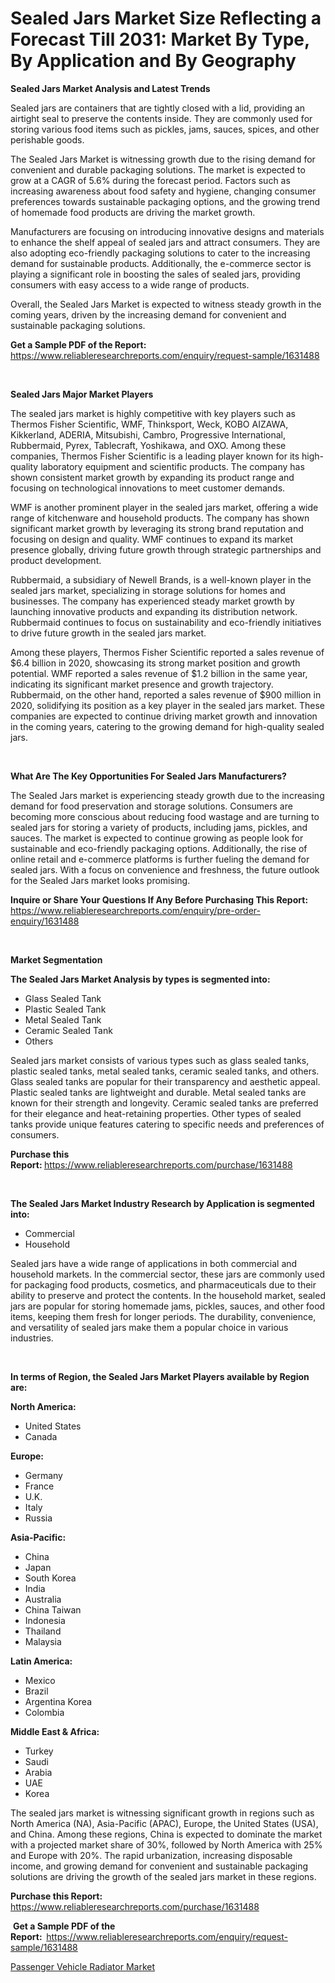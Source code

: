 <p><h1>Sealed Jars Market Size Reflecting a Forecast Till 2031: Market By Type, By Application and By Geography</h1></p><p><strong>Sealed Jars Market Analysis and Latest Trends</strong></p>
<p><p>Sealed jars are containers that are tightly closed with a lid, providing an airtight seal to preserve the contents inside. They are commonly used for storing various food items such as pickles, jams, sauces, spices, and other perishable goods.</p><p>The Sealed Jars Market is witnessing growth due to the rising demand for convenient and durable packaging solutions. The market is expected to grow at a CAGR of 5.6% during the forecast period. Factors such as increasing awareness about food safety and hygiene, changing consumer preferences towards sustainable packaging options, and the growing trend of homemade food products are driving the market growth.</p><p>Manufacturers are focusing on introducing innovative designs and materials to enhance the shelf appeal of sealed jars and attract consumers. They are also adopting eco-friendly packaging solutions to cater to the increasing demand for sustainable products. Additionally, the e-commerce sector is playing a significant role in boosting the sales of sealed jars, providing consumers with easy access to a wide range of products.</p><p>Overall, the Sealed Jars Market is expected to witness steady growth in the coming years, driven by the increasing demand for convenient and sustainable packaging solutions.</p></p>
<p><strong>Get a Sample PDF of the Report:&nbsp;</strong> <a href="https://www.reliableresearchreports.com/enquiry/request-sample/1631488">https://www.reliableresearchreports.com/enquiry/request-sample/1631488</a></p>
<p>&nbsp;</p>
<p><strong>Sealed Jars Major Market Players</strong></p>
<p><p>The sealed jars market is highly competitive with key players such as Thermos Fisher Scientific, WMF, Thinksport, Weck, KOBO AIZAWA, Kikkerland, ADERIA, Mitsubishi, Cambro, Progressive International, Rubbermaid, Pyrex, Tablecraft, Yoshikawa, and OXO. Among these companies, Thermos Fisher Scientific is a leading player known for its high-quality laboratory equipment and scientific products. The company has shown consistent market growth by expanding its product range and focusing on technological innovations to meet customer demands.</p><p>WMF is another prominent player in the sealed jars market, offering a wide range of kitchenware and household products. The company has shown significant market growth by leveraging its strong brand reputation and focusing on design and quality. WMF continues to expand its market presence globally, driving future growth through strategic partnerships and product development.</p><p>Rubbermaid, a subsidiary of Newell Brands, is a well-known player in the sealed jars market, specializing in storage solutions for homes and businesses. The company has experienced steady market growth by launching innovative products and expanding its distribution network. Rubbermaid continues to focus on sustainability and eco-friendly initiatives to drive future growth in the sealed jars market.</p><p>Among these players, Thermos Fisher Scientific reported a sales revenue of $6.4 billion in 2020, showcasing its strong market position and growth potential. WMF reported a sales revenue of $1.2 billion in the same year, indicating its significant market presence and growth trajectory. Rubbermaid, on the other hand, reported a sales revenue of $900 million in 2020, solidifying its position as a key player in the sealed jars market. These companies are expected to continue driving market growth and innovation in the coming years, catering to the growing demand for high-quality sealed jars.</p></p>
<p>&nbsp;</p>
<p><strong>What Are The Key Opportunities For Sealed Jars Manufacturers?</strong></p>
<p><p>The Sealed Jars market is experiencing steady growth due to the increasing demand for food preservation and storage solutions. Consumers are becoming more conscious about reducing food wastage and are turning to sealed jars for storing a variety of products, including jams, pickles, and sauces. The market is expected to continue growing as people look for sustainable and eco-friendly packaging options. Additionally, the rise of online retail and e-commerce platforms is further fueling the demand for sealed jars. With a focus on convenience and freshness, the future outlook for the Sealed Jars market looks promising.</p></p>
<p><strong>Inquire or Share Your Questions If Any Before Purchasing This Report:</strong> <a href="https://www.reliableresearchreports.com/enquiry/pre-order-enquiry/1631488">https://www.reliableresearchreports.com/enquiry/pre-order-enquiry/1631488</a></p>
<p>&nbsp;</p>
<p><strong>Market Segmentation</strong></p>
<p><strong>The Sealed Jars Market Analysis by types is segmented into:</strong></p>
<p><ul><li>Glass Sealed Tank</li><li>Plastic Sealed Tank</li><li>Metal Sealed Tank</li><li>Ceramic Sealed Tank</li><li>Others</li></ul></p>
<p><p>Sealed jars market consists of various types such as glass sealed tanks, plastic sealed tanks, metal sealed tanks, ceramic sealed tanks, and others. Glass sealed tanks are popular for their transparency and aesthetic appeal. Plastic sealed tanks are lightweight and durable. Metal sealed tanks are known for their strength and longevity. Ceramic sealed tanks are preferred for their elegance and heat-retaining properties. Other types of sealed tanks provide unique features catering to specific needs and preferences of consumers.</p></p>
<p><strong>Purchase this Report:&nbsp;</strong><a href="https://www.reliableresearchreports.com/purchase/1631488">https://www.reliableresearchreports.com/purchase/1631488</a></p>
<p>&nbsp;</p>
<p><strong>The Sealed Jars Market Industry Research by Application is segmented into:</strong></p>
<p><ul><li>Commercial</li><li>Household</li></ul></p>
<p><p>Sealed jars have a wide range of applications in both commercial and household markets. In the commercial sector, these jars are commonly used for packaging food products, cosmetics, and pharmaceuticals due to their ability to preserve and protect the contents. In the household market, sealed jars are popular for storing homemade jams, pickles, sauces, and other food items, keeping them fresh for longer periods. The durability, convenience, and versatility of sealed jars make them a popular choice in various industries.</p></p>
<p>&nbsp;</p>
<p><strong>In terms of Region, the Sealed Jars Market Players available by Region are:</strong></p>
<p>
    <p> <strong> North America: </strong>
        <ul>
            <li>United States</li>
            <li>Canada</li>
        </ul>
        </p> 
    <p> <strong> Europe: </strong>
        <ul>
            <li>Germany</li>
            <li>France</li>
            <li>U.K.</li>
            <li>Italy</li>
            <li>Russia</li>
        </ul>
        </p> 
    <p> <strong> Asia-Pacific: </strong>
        <ul>
            <li>China</li>
            <li>Japan</li>
            <li>South Korea</li>
            <li>India</li>
            <li>Australia</li>
            <li>China Taiwan</li>
            <li>Indonesia</li>
            <li>Thailand</li>
            <li>Malaysia</li>
        </ul>
        </p> 
    <p> <strong> Latin America: </strong>
        <ul>
            <li>Mexico</li>
            <li>Brazil</li>
            <li>Argentina Korea</li>
            <li>Colombia</li>
        </ul>
        </p> 
    <p> <strong> Middle East & Africa: </strong>
        <ul>
            <li>Turkey</li>
            <li>Saudi</li>
            <li>Arabia</li>
            <li>UAE</li>
            <li>Korea</li>
        </ul>
    </p>
    </p>
<p><p>The sealed jars market is witnessing significant growth in regions such as North America (NA), Asia-Pacific (APAC), Europe, the United States (USA), and China. Among these regions, China is expected to dominate the market with a projected market share of 30%, followed by North America with 25% and Europe with 20%. The rapid urbanization, increasing disposable income, and growing demand for convenient and sustainable packaging solutions are driving the growth of the sealed jars market in these regions.</p></p>
<p><strong>Purchase this Report: </strong><a href="https://www.reliableresearchreports.com/purchase/1631488">https://www.reliableresearchreports.com/purchase/1631488</a></p>
<p>&nbsp;<strong>Get a Sample PDF of the Report:&nbsp;&nbsp;</strong><a href="https://www.reliableresearchreports.com/enquiry/request-sample/1631488">https://www.reliableresearchreports.com/enquiry/request-sample/1631488</a></p>
<p><strong></strong></p>
<p><p><a href="https://eight-handstand-8fb.notion.site/Passenger-Vehicle-Radiator-Market-Size-2024-2031-Global-Industrial-Analysis-Key-Geographical-Regi-52a5b683a79e40de86a62c0d3f42ad52">Passenger Vehicle Radiator Market</a></p></p>